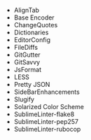 * AlignTab
* Base Encoder
* ChangeQuotes
* Dictionaries
* EditorConfig
* FileDiffs
* GitGutter
* GitSavvy 
* JsFormat 
* LESS
* Pretty JSON
* SideBarEnhancements
* Slugify
* Solarized Color Scheme
* SublimeLinter-flake8
* SublimeLinter-pep257
* SublimeLinter-rubocop
